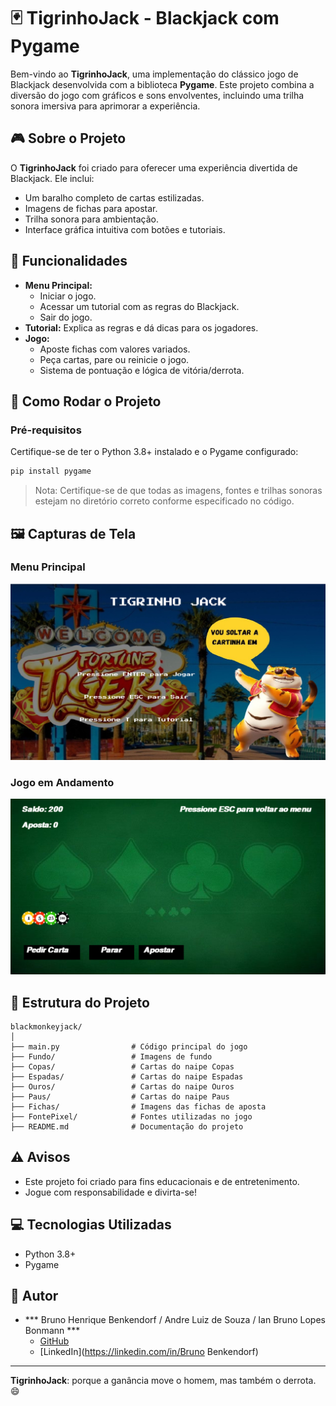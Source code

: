 
# 🃏 TigrinhoJack - Blackjack com Pygame

Bem-vindo ao **TigrinhoJack**, uma implementação do clássico jogo de Blackjack desenvolvida com a biblioteca **Pygame**. Este projeto combina a diversão do jogo com gráficos e sons envolventes, incluindo uma trilha sonora imersiva para aprimorar a experiência.

## 🎮 Sobre o Projeto

O **TigrinhoJack** foi criado para oferecer uma experiência divertida de Blackjack. Ele inclui:
- Um baralho completo de cartas estilizadas.
- Imagens de fichas para apostar.
- Trilha sonora para ambientação.
- Interface gráfica intuitiva com botões e tutoriais.

## 🧩 Funcionalidades

- **Menu Principal:** 
  - Iniciar o jogo.
  - Acessar um tutorial com as regras do Blackjack.
  - Sair do jogo.
- **Tutorial:** Explica as regras e dá dicas para os jogadores.
- **Jogo:** 
  - Aposte fichas com valores variados.
  - Peça cartas, pare ou reinicie o jogo.
  - Sistema de pontuação e lógica de vitória/derrota.

## 🚀 Como Rodar o Projeto

### Pré-requisitos
Certifique-se de ter o Python 3.8+ instalado e o Pygame configurado:

```bash
pip install pygame
```

> Nota: Certifique-se de que todas as imagens, fontes e trilhas sonoras estejam no diretório correto conforme especificado no código.

## 🖼️ Capturas de Tela
### Menu Principal
<img src="assets/menu_principal.png" alt="Menu Principal" width="600">

### Jogo em Andamento
<img src="assets/jogo_em_andamento.png" alt="Jogo em Andamento" width="600">

## 📂 Estrutura do Projeto

```
blackmonkeyjack/
│
├── main.py                # Código principal do jogo
├── Fundo/                 # Imagens de fundo
├── Copas/                 # Cartas do naipe Copas
├── Espadas/               # Cartas do naipe Espadas
├── Ouros/                 # Cartas do naipe Ouros
├── Paus/                  # Cartas do naipe Paus
├── Fichas/                # Imagens das fichas de aposta
├── FontePixel/            # Fontes utilizadas no jogo
├── README.md              # Documentação do projeto
```

## ⚠️ Avisos
- Este projeto foi criado para fins educacionais e de entretenimento.  
- Jogue com responsabilidade e divirta-se!

## 💻 Tecnologias Utilizadas
- Python 3.8+
- Pygame

## 👤 Autor
- *** Bruno Henrique Benkendorf / Andre Luiz de Souza / Ian Bruno Lopes Bonmann ***  
  - [GitHub](https://github.com/BrunoBenkendorf)  
  - [LinkedIn](https://linkedin.com/in/Bruno Benkendorf)  

---

**TigrinhoJack**: porque a ganância move o homem, mas também o derrota. 😄
